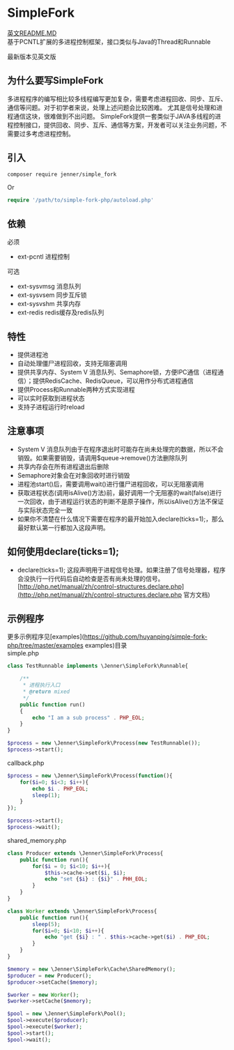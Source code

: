 SimpleFork
===================
[英文README.MD](https://github.com/huyanping/simple-fork-php/blob/master/README.MD)  
基于PCNTL扩展的多进程控制框架，接口类似与Java的Thread和Runnable 

最新版本见英文版

为什么要写SimpleFork
------------------------
多进程程序的编写相比较多线程编写更加复杂，需要考虑进程回收、同步、互斥、通信等问题。对于初学者来说，处理上述问题会比较困难。
尤其是信号处理和进程通信这块，很难做到不出问题。
SimpleFork提供一套类似于JAVA多线程的进程控制接口，提供回收、同步、互斥、通信等方案，开发者可以关注业务问题，不需要过多考虑进程控制。

引入
---------------------
```bash
composer require jenner/simple_fork
```
Or
```php
require '/path/to/simple-fork-php/autoload.php'
```

依赖
----------------------
必须  
+ ext-pcntl 进程控制  

可选  
+ ext-sysvmsg 消息队列
+ ext-sysvsem 同步互斥锁
+ ext-sysvshm 共享内存
+ ext-redis redis缓存及redis队列

特性
---------------------------
+ 提供进程池
+ 自动处理僵尸进程回收，支持无阻塞调用
+ 提供共享内存、System V 消息队列、Semaphore锁，方便IPC通信（进程通信）；提供RedisCache、RedisQueue，可以用作分布式进程通信
+ 提供Process和Runnable两种方式实现进程
+ 可以实时获取到进程状态
+ 支持子进程运行时reload

注意事项
-----------------------
+ System V 消息队列由于在程序退出时可能存在尚未处理完的数据，所以不会销毁。如果需要销毁，请调用$queue->remove()方法删除队列
+ 共享内存会在所有进程退出后删除
+ Semaphore对象会在对象回收时进行销毁
+ 进程池start()后，需要调用wait()进行僵尸进程回收，可以无阻塞调用
+ 获取进程状态(调用isAlive()方法)前，最好调用一个无阻塞的wait(false)进行一次回收，由于进程运行状态的判断不是原子操作，所以isAlive()方法不保证与实际状态完全一致
+ 如果你不清楚在什么情况下需要在程序的最开始加入declare(ticks=1);，那么最好默认第一行都加入这段声明。

如何使用declare(ticks=1);
--------------------------
+ declare(ticks=1); 这段声明用于进程信号处理。如果注册了信号处理器，程序会没执行一行代码后自动检查是否有尚未处理的信号。[http://php.net/manual/zh/control-structures.declare.php](http://php.net/manual/zh/control-structures.declare.php 官方文档)

示例程序
-------------------------
更多示例程序见[examples](https://github.com/huyanping/simple-fork-php/tree/master/examples examples)目录  
simple.php  
```php
class TestRunnable implements \Jenner\SimpleFork\Runnable{

    /**
     * 进程执行入口
     * @return mixed
     */
    public function run()
    {
        echo "I am a sub process" . PHP_EOL;
    }
}

$process = new \Jenner\SimpleFork\Process(new TestRunnable());
$process->start();
```

callback.php  
```php
$process = new \Jenner\SimpleFork\Process(function(){
    for($i=0; $i<3; $i++){
        echo $i . PHP_EOL;
        sleep(1);
    }
});

$process->start();
$process->wait();
```

shared_memory.php
```php
class Producer extends \Jenner\SimpleFork\Process{
    public function run(){
        for($i = 0; $i<10; $i++){
            $this->cache->set($i, $i);
            echo "set {$i} : {$i}" . PHH_EOL;
        }
    }
}

class Worker extends \Jenner\SimpleFork\Process{
    public function run(){
        sleep(5);
        for($i=0; $i<10; $i++){
            echo "get {$i} : " . $this->cache->get($i) . PHP_EOL;
        }
    }
}

$memory = new \Jenner\SimpleFork\Cache\SharedMemory();
$producer = new Producer();
$producer->setCache($memory);

$worker = new Worker();
$worker->setCache($memory);

$pool = new \Jenner\SimpleFork\Pool();
$pool->execute($producer);
$pool->execute($worker);
$pool->start();
$pool->wait();
```





